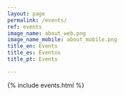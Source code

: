 ```yaml
---
layout: page
permalink: /events/
ref: events
image_name: about_web.png
image_name_mobile: about_mobile.png
title_en: Events
title_es: Eventos
title_pt: Events

---
```



{% include events.html %}



